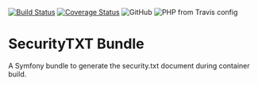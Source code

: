 [![Build Status](https://travis-ci.org/koderhut/securitytxt-bundle.svg?branch=master)](https://travis-ci.org/koderhut/securitytxt-bundle)
[![Coverage Status](https://coveralls.io/repos/github/koderhut/securitytxt-bundle/badge.svg?branch=master)](https://coveralls.io/github/koderhut/securitytxt-bundle?branch=master)
![GitHub](https://img.shields.io/github/license/mashape/apistatus.svg)
![PHP from Travis config](https://img.shields.io/travis/php-v/symfony/symfony.svg)


# SecurityTXT Bundle

A Symfony bundle to generate the security.txt document during container build.